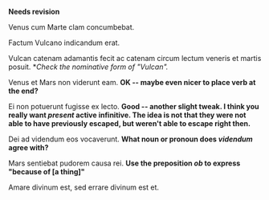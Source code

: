 **Needs revision**

Venus cum Marte clam concumbebat.

Factum Vulcano indicandum erat.

Vulcan catenam adamantis fecit ac catenam circum lectum veneris et martis posuit. **Check the nominative form of "Vulcan".*

Venus et Mars non viderunt eam. **OK -- maybe even nicer to place verb at the end?**

Ei non potuerunt fugisse ex lecto. **Good -- another slight tweak.  I think you really want *present* active infinitive.  The idea is not that they were not able to have previously escaped, but weren't able to escape right then.**

Dei ad videndum eos vocaverunt. **What noun or pronoun does *videndum* agree with?**

Mars sentiebat pudorem causa rei. **Use the preposition *ob* to express "because of [a thing]"**

Amare divinum est, sed errare divinum est et.
